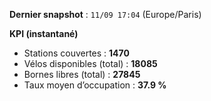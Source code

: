 **Dernier snapshot** : `11/09 17:04` (Europe/Paris)

**KPI (instantané)**

- Stations couvertes : **1470**
- Vélos disponibles (total) : **18085**
- Bornes libres (total) : **27845**
- Taux moyen d’occupation : **37.9 %**
